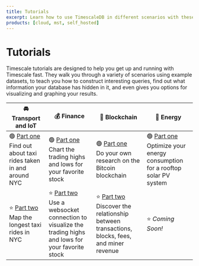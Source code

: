 ```yaml
---
title: Tutorials
excerpt: Learn how to use TimescaleDB in different scenarios with these step-by-step tutorials
products: [cloud, mst, self_hosted]
---
```


# Tutorials

Timescale tutorials are designed to help you get up and running with Timescale
fast. They walk you through a variety of scenarios using example datasets, to
teach you how to construct interesting queries, find out what information your
database has hidden in it, and even gives you options for visualizing and
graphing your results.

|&#x1F698; Transport and IoT|&#x1F4B0; Finance|&#x1F510; Blockchain|&#x1F50B; Energy|
|-|-|-|-|
|&#x1F7E2; [Part one][beginner-fleet]<br/>Find out about taxi rides taken in and around NYC|&#x1F7E2; [Part one][beginner-finance]<br/>Chart the trading highs and lows for your favorite stock|&#x1F7E2; [Part one][beginner-crypto]<br/>Do your own research on the Bitcoin blockchain|&#x1F7E2; [Part one][beginner-energy]<br/>Optimize your energy consumption for a rooftop solar PV system|
|&#x2B50; [Part two][intermediate-fleet]<br/>Map the longest taxi rides in NYC|&#x2B50; [Part two][advanced-finance]<br/>Use a websocket connection to visualize the trading highs and lows for your favorite stock|&#x2B50; [Part two][intermediate-crypto] <br/>Discover the relationship between transactions, blocks, fees, and miner revenue|&#x2B50; *Coming Soon!*|

[beginner-fleet]: /tutorials/:currentVersion:/nyc-taxi-cab/
[beginner-finance]: /tutorials/:currentVersion:/financial-tick-data/
[beginner-crypto]: /tutorials/:currentVersion:/blockchain-query/
[beginner-energy]: /tutorials/:currentVersion:/energy-data/
[intermediate-fleet]: /tutorials/:currentVersion:/nyc-taxi-geospatial/
[intermediate-crypto]: /tutorials/:currentVersion:/blockchain-analyze/
[advanced-finance]: /tutorials/:currentVersion:/ingest-real-time-web-socket-data/
